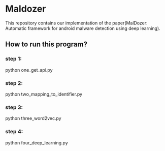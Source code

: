 # Maldozer
This repository contains our implementation of the paper(MalDozer: Automatic framework for android malware detection using deep learning).
## How to run this program?
### step 1:
python one_get_api.py
### step 2:
python two_mapping_to_identifier.py
### step 3:
python three_word2vec.py
### step 4:
python four_deep_learning.py
